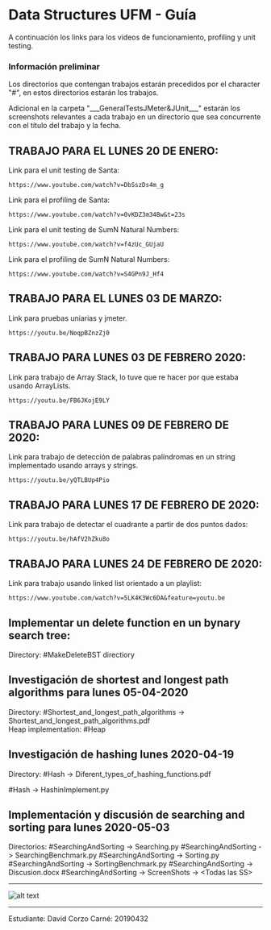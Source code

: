 # Data Structures UFM - Guía

A continuación los links para los videos de funcionamiento, profiling y unit testing.

### Información preliminar 
Los directorios que contengan trabajos estarán precedidos por el character "#", en estos directorios estarán los trabajos.

Adicional en la carpeta "\_\_\_GeneralTestsJMeter&JUnit___" estarán los screenshots relevantes a cada trabajo en un directorio que sea concurrente con el título del trabajo y la fecha. 


## TRABAJO PARA EL LUNES 20 DE ENERO:
Link para el unit testing de Santa:
```
https://www.youtube.com/watch?v=DbSszDs4m_g
```

Link para el profiling de Santa:
```
https://www.youtube.com/watch?v=0vKDZ3m34Bw&t=23s
```

Link para el unit testing de SumN Natural Numbers: 
```
https://www.youtube.com/watch?v=f4zUc_GUjaU
```

Link para el profiling de SumN Natural Numbers: 
```
https://www.youtube.com/watch?v=S4GPn9J_Hf4
```

## TRABAJO PARA EL LUNES 03 DE MARZO:
Link para pruebas uniarias y jmeter.
```
https://youtu.be/NoqpBZnzZj0
```

<!-- ### TRABAJO PARA EL LUNES 27 DE ENERO 2020: 
Link para la prueba de profiling y unit testing:
```
https://youtu.be/rPM4ujG45IE
```

Link para el funcionamiento en postman:
```
https://youtu.be/ft3dzUUM020 
``` -->

## TRABAJO PARA LUNES 03 DE FEBRERO 2020:
Link para trabajo de Array Stack, lo tuve que re hacer por que estaba usando ArrayLists.
```
https://youtu.be/FB6JKojE9LY
```

## TRABAJO PARA LUNES 09 DE FEBRERO DE 2020:
Link para trabajo de detección de palabras palíndromas en un string implementado usando arrays y strings.
```
https://youtu.be/yQTLBUp4Pio
```

## TRABAJO PARA LUNES 17 DE FEBRERO DE 2020:
Link para trabajo de detectar el cuadrante a partir de dos puntos dados:
```
https://youtu.be/hAfV2hZku8o
```

## TRABAJO PARA LUNES 24 DE FEBRERO DE 2020:
Link para trabajo usando linked list orientado a un playlist:
```
https://www.youtube.com/watch?v=5LK4K3Wc6DA&feature=youtu.be
```

## Implementar un delete function en un bynary search tree:
Directory: \#MakeDeleteBST directiory


## Investigación de shortest and longest path algorithms para lunes 05-04-2020
Directory: \#Shortest_and_longest_path_algorithms -> Shortest_and_longest_path_algorithms.pdf
<br>
Heap implementation: \#Heap 

## Investigación de hashing lunes 2020-04-19
Directory: 
\#Hash -> Diferent_types_of_hashing_functions.pdf

\#Hash -> HashinImplement.py

## Implementación y discusión de searching and sorting para lunes 2020-05-03
Directorios: 
\#SearchingAndSorting -> Searching.py
\#SearchingAndSorting -> SearchingBenchmark.py
\#SearchingAndSorting -> Sorting.py
\#SearchingAndSorting -> SortingBenchmark.py
\#SearchingAndSorting -> Discusion.docx
\#SearchingAndSorting -> ScreenShots -> \<Todas las SS\>


--------------------------------------------------------------------------

![alt text](ufm_logo.jpg)

--------------------------------------------------------------------------

Estudiante: David Corzo
Carné: 20190432

